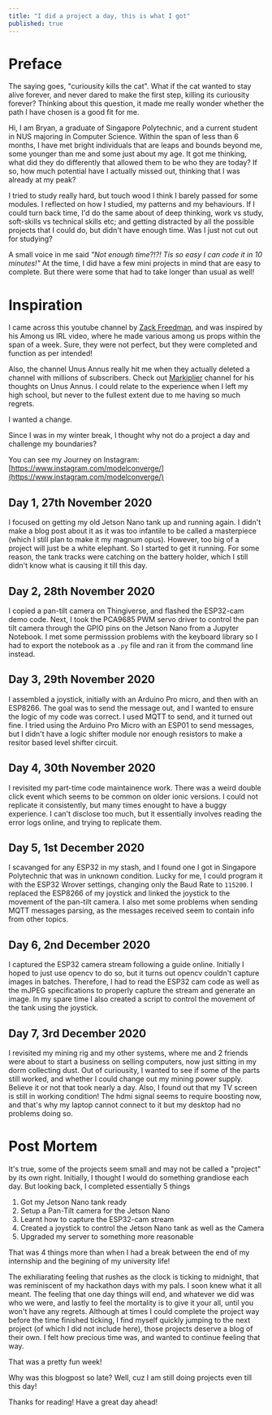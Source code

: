 ```yaml
---
title: "I did a project a day, this is what I got"
published: true
---
```


# Preface
The saying goes, "curiousity kills the cat". What if the cat wanted to stay alive forever, and never dared to make the first step, killing its curiousity forever? Thinking about this question, it made me really wonder whether the path I have chosen is a good fit for me.

Hi, I am Bryan, a graduate of Singapore Polytechnic, and a current student in NUS majoring in Computer Science. Within the span of less than 6 months, I have met bright individuals that are leaps and bounds beyond me, some younger than me and some just about my age. It got me thinking, what did they do differently that allowed them to be who they are today? If so, how much potential have I actually missed out, thinking that I was already at my peak? 

I tried to study really hard, but touch wood I think I barely passed for some modules. I reflected on how I studied, my patterns and my behaviours. If I could turn back time, I'd do the same about of deep thinking, work vs study, soft-skills vs technical skills etc; and getting distracted by all the possible projects that I could do, but didn't have enough time. Was I just not cut out for studying?

A small voice in me said <i>"Not enough time?!?! Tis so easy I can code it in 10 minutes!"</i> At the time, I did have a few mini projects in mind that are easy to complete. But there were some that had to take longer than usual as well!

# Inspiration
I came across this youtube channel by [Zack Freedman](https://www.youtube.com/user/ZackFreedman?app=desktop), and was inspired by his Among us IRL video, where he made various among us props within the span of a week. Sure, they were not perfect, but they were completed and function as per intended!

Also, the channel Unus Annus really hit me when they actually deleted a channel with millions of subscribers. Check out [Markiplier](https://www.youtube.com/watch?v=jm7ZAMAsPxI) channel for his thoughts on Unus Annus. I could relate to the experience when I left my high school, but never to the fullest extent due to me having so much regrets.

I wanted a change.

Since I was in my winter break, I thought why not do a project a day and challenge my boundaries?

You can see my Journey on Instagram: [https://www.instagram.com/modelconverge/](https://www.instagram.com/modelconverge/)

## Day 1, 27th November 2020
I focused on getting my old Jetson Nano tank up and running again. I didn't make a blog post about it as it was too infantile to be called a masterpiece (which I still plan to make it my magnum opus). However, too big of a project will just be a white elephant. So I started to get it running. For some reason, the tank tracks were catching on the battery holder, which I still didn't know what is causing it till this day.

## Day 2, 28th November 2020
I copied a pan-tilt camera on Thingiverse, and flashed the ESP32-cam demo code. Next, I took the PCA9685 PWM servo driver to control the pan tilt camera through the GPIO pins on the Jetson Nano from a Jupyter Notebook. I met some permisssion problems with the keyboard library so I had to export the notebook as a `.py` file and ran it from the command line instead.

## Day 3, 29th November 2020
I assembled a joystick, initially with an Arduino Pro micro, and then with an ESP8266. The goal was to send the message out, and I wanted to ensure the logic of my code was correct. I used MQTT to send, and it turned out fine. I tried using the Arduino Pro Micro with an ESP01 to send messages, but I didn't have a logic shifter module nor enough resistors to make a resitor based level shifter circuit.

## Day 4, 30th November 2020
I revisited my part-time code maintainence work. There was a weird double click event which seems to be common on older ionic versions. I could not replicate it consistently, but many times enought to have a buggy experience. I can't disclose too much, but it essentially involves reading the error logs online, and trying to replicate them.

## Day 5, 1st December 2020
I scavanged for any ESP32 in my stash, and I found one I got in Singapore Polytechnic that was in unknown condition. Lucky for me, I could program it with the ESP32 Wrover settings, changing only the Baud Rate to `115200`. I replaced the ESP8266 of my joystick and linked the joystick to the movement of the pan-tilt camera. I also met some problems when sending MQTT messages parsing, as the messages received seem to contain info from other topics.

## Day 6, 2nd December 2020
I captured the ESP32 camera stream following a guide online. Initially I hoped to just use opencv to do so, but it turns out opencv couldn't capture images in batches. Therefore, I had to read the ESP32 cam code as well as the mJPEG specifications to properly capture the stream and generate an image. In my spare time I also created a script to control the movement of the tank using the joystick.

## Day 7, 3rd December 2020
I revisited my mining rig and my other systems, where me and 2 friends were about to start a business on selling computers, now just sitting in my dorm collecting dust. Out of curiousity, I wanted to see if some of the parts still worked, and whether I could change out my mining power supply. Believe it or not that took nearly a day. Also, I found out that my TV screen is still in working condition! The hdmi signal seems to require boosting now, and that's why my laptop cannot connect to it but my desktop had no problems doing so. 

# Post Mortem
It's true, some of the projects seem small and may not be called a "project" by its own right. Initially, I thought I would do something grandiose each day. But looking back, I completed essentially 5 things

1. Got my Jetson Nano tank ready
2. Setup a Pan-Tilt camera for the Jetson Nano
3. Learnt how to capture the ESP32-cam stream
4. Created a joystick to control the Jetson Nano tank as well as the Camera 
5. Upgraded my server to something more reasonable

That was 4 things more than when I had a break between the end of my internship and the begining of my university life!

The exhiliarating feeling that rushes as the clock is ticking to midnight, that was reminiscent of my hackathon days with my pals. I soon knew what it all meant. The feeling that one day things will end, and whatever we did was who we were, and lastly to feel the mortality is to give it your all, until you won't have any regrets. Although at times I could complete the project way before the time finished ticking, I find myself quickly jumping to the next project (of which I did not include here), those projects deserve a blog of their own. I felt how precious time was, and wanted to continue feeling that way.

That was a pretty fun week!

Why was this blogpost so late? Well, cuz I am still doing projects even till this day!

Thanks for reading! Have a great day ahead!